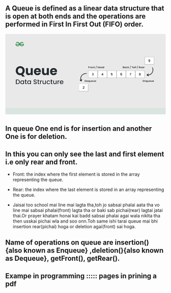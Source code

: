 ## A Queue is defined as a linear data structure that is open at both ends and the operations are performed in First In First Out (FIFO) order.

![alt text](Queue-Data-structure1.png)

## In queue One end is for insertion and another One is for deletion.

## In this you can only see the last and first element i.e only rear and front.

- Front: the index where the first element is stored in the array representing the queue.
- Rear: the index where the last element is stored in an array representing the queue.

- Jaisai too school mai line mai lagta tha,toh jo sabsai phalai aata tha vo line mai sabsai phalai(front) lagta tha or baki sab pichai(rear) lagtai jatai thai.Or prayer khatam honai kai badd sabsai phalai agai wala niklta tha then usskai pichai wla and soo onn.Toh same ishi tarai queue mai bhi insertion rear(pichai) hoga or deletion agai(front) sai hoga.

## Name of operations on queue are insertion() {also known as Enqueue} ,deletion(){also known as Dequeue}, getFront(), getRear().

## Exampe in programming ::::: pages in prining a pdf
